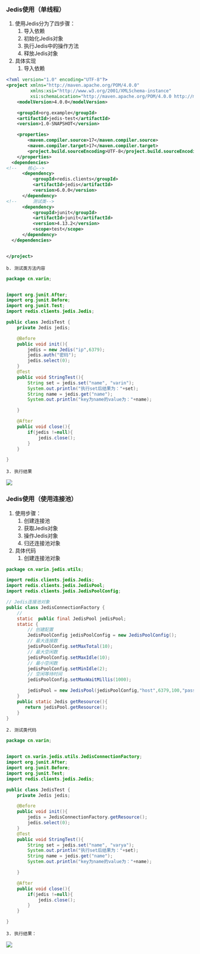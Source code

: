 ### Jedis使用（单线程）


1. 使用Jedis分为了四步骤：
    1. 导入依赖
    2. 初始化Jedis对象
    3. 执行Jedis中的操作方法
    4. 释放Jedis对象
2. 具体实现
    1. 导入依赖

```xml
<?xml version="1.0" encoding="UTF-8"?>
<project xmlns="http://maven.apache.org/POM/4.0.0"
         xmlns:xsi="http://www.w3.org/2001/XMLSchema-instance"
         xsi:schemaLocation="http://maven.apache.org/POM/4.0.0 http://maven.apache.org/xsd/maven-4.0.0.xsd">
    <modelVersion>4.0.0</modelVersion>

    <groupId>org.example</groupId>
    <artifactId>jedis-test</artifactId>
    <version>1.0-SNAPSHOT</version>

    <properties>
        <maven.compiler.source>17</maven.compiler.source>
        <maven.compiler.target>17</maven.compiler.target>
        <project.build.sourceEncoding>UTF-8</project.build.sourceEncoding>
    </properties>
  <dependencies>
<!--    核心-->
      <dependency>
          <groupId>redis.clients</groupId>
          <artifactId>jedis</artifactId>
          <version>6.0.0</version>
      </dependency>
<!--      测试类-->
      <dependency>
          <groupId>junit</groupId>
          <artifactId>junit</artifactId>
          <version>4.13.2</version>
          <scope>test</scope>
      </dependency>
  </dependencies>


</project>
```

  	b. 测试类方法内容

```java
package cn.varin;


import org.junit.After;
import org.junit.Before;
import org.junit.Test;
import redis.clients.jedis.Jedis;

public class JedisTest {
    private Jedis jedis;

    @Before
    public void init(){
        jedis = new Jedis("ip",6379);
        jedis.auth("密码");
        jedis.select(0);
    }
    @Test
    public void StringTest(){
        String set = jedis.set("name", "varin");
        System.out.println("执行set后结果为："+set);
        String name = jedis.get("name");
        System.out.println("key为name的value为："+name);

    }

    @After
    public void close(){
        if(jedis !=null){
            jedis.close();
        }
    }

}

```

    3. 执行结果

![](https://cdn.nlark.com/yuque/0/2025/png/38516294/1749261153838-0f038de1-f60b-4c97-b150-d212808fc365.png)

### Jedis使用（使用连接池）
1. 使用步骤：
    1. 创建连接池
    2. 获取Jedis对象
    3. 操作Jedis对象
    4. 归还连接池对象
2. 具体代码
    1. 创建连接池对象

```java
package cn.varin.jedis.utils;

import redis.clients.jedis.Jedis;
import redis.clients.jedis.JedisPool;
import redis.clients.jedis.JedisPoolConfig;

// Jedis连接池对象
public class JedisConnectionFactory {
    //
    static  public final JedisPool jedisPool;
    static {
        // 创建配置
        JedisPoolConfig jedisPoolConfig = new JedisPoolConfig();
        // 最大连接数
        jedisPoolConfig.setMaxTotal(10);
        // 最大空闲数
        jedisPoolConfig.setMaxIdle(10);
        // 最小空闲数
        jedisPoolConfig.setMinIdle(2);
        // 空闲等待时间
        jedisPoolConfig.setMaxWaitMillis(1000);

        jedisPool = new JedisPool(jedisPoolConfig,"host",6379,100,"password");
    }
    public static Jedis getResource(){
       return jedisPool.getResource();
    }
}

```



    2. 测试类代码

```java
package cn.varin;


import cn.varin.jedis.utils.JedisConnectionFactory;
import org.junit.After;
import org.junit.Before;
import org.junit.Test;
import redis.clients.jedis.Jedis;

public class JedisTest {
    private Jedis jedis;

    @Before
    public void init(){
        jedis = JedisConnectionFactory.getResource();
        jedis.select(0);
    }
    @Test
    public void StringTest(){
        String set = jedis.set("name", "varya");
        System.out.println("执行set后结果为："+set);
        String name = jedis.get("name");
        System.out.println("key为name的value为："+name);

    }

    @After
    public void close(){
        if(jedis !=null){
            jedis.close();
        }
    }

}

```

    3. 执行结果：

![](https://cdn.nlark.com/yuque/0/2025/png/38516294/1749262422190-2acf71aa-4822-4d58-a4e1-29cdddfe0745.png)


